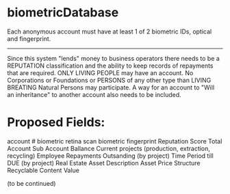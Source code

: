 # biometricDatabase
Each anonymous account must have at least 1 of 2 biometric IDs, optical and fingerprint.
_______________________________________________________________________________________

Since this system "lends" money to business operators there needs to be a REPUTATION classification and the ability to keep records of repayments that are required.  ONLY LIVING PEOPLE may have an account. No Corporations or Foundations or PERSONS of any other type than LIVING BREATING Natural Persons may participate.  A way for an account to "Will an inheritance" to another account also needs to be included.

# Proposed Fields:
  account #
  biometric retina scan
  biometric fingerprint
  Reputation Score
  Total Account
    Sub Account Ballance
  Current projects (production, extraction, recycling)
    Employee Repayments Outsanding (by project)
    Time Period till DUE (by project)
  Real Estate Asset Description
    Asset Price
    Structure Recyclable Content Value
    
(to be continued)
